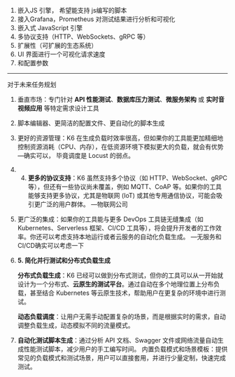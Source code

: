 1. 嵌入JS 引擎， 希望能支持 js编写的脚本
2. 接入Grafana，Prometheus 对测试结果进行分析和可视化
3. 嵌入式 JavaScript 引擎
4. 多协议支持（HTTP、WebSockets、gRPC 等）
5. 扩展性（可扩展的生态系统）
6. UI 界面进行一个可视化请求速度
7. 和配置参数


---
对于未来任务规划
1. 垂直市场：专门针对 **API 性能测试**、**数据库压力测试**、**微服务架构** 或 **实时音视频应用** 等特定需求设计工具
2. 脚本编辑器、更简洁的配置文件、更自动化的脚本生成
3. 更好的资源管理：K6 在生成负载时效率很高，但如果你的工具能更加精细地控制资源消耗（CPU、内存），在低资源环境下模拟更大的负载，就会有优势  —确实可以， 毕竟调度是 Locust 的弱点。
4. 4. **更多的协议支持**：K6 虽然支持多个协议（如 HTTP、WebSocket、gRPC 等），但还有一些协议尚未覆盖，例如 MQTT、CoAP 等。如果你的工具能够支持更多协议，尤其是物联网 (IoT) 或其他专用通信协议，可能会吸引更广泛的用户群体。   —物联网公司
5. 更广泛的集成：如果你的工具能与更多 DevOps 工具链无缝集成（如 Kubernetes、Serverless 框架、CI/CD 工具等），将会提升开发者的工作效率。你还可以考虑支持本地运行或者云服务的自动化负载生成。       —无服务和 CI/CD确实可以考虑一下
6. **5. 简化并行测试和分布式负载生成**

   **分布式负载生成**：K6 已经可以做到分布式测试，但你的工具可以从一开始就设计为一个分布式、**云原生的测试平台**。通过自动在多个地理位置上分布负载，甚至结合 Kubernetes 等云原生技术，帮助用户在更复杂的环境中进行测试。

   **动态负载调度**：让用户无需手动配置复杂的场景，而是根据实时的需求，自动调整负载生成，动态模拟不同的流量模式。
7. **自动化测试脚本生成**：通过分析 API 文档、Swagger 文件或网络流量自动生成性能测试脚本，减少用户的手工编写时间。
	内置负载模式和场景模板：提供常见的负载模式和测试场景，用户可以直接套用，并进行少量定制，快速完成测试。